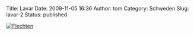 Title: Lavar
Date: 2009-11-05 16:36
Author: tom
Category: Schweden
Slug: lavar-2
Status: published

[![Flechten](http://www.fiket.de/pic/lavarstamm_s.jpg "Flechten")](http://www.fiket.de/pic/lavarstamm_l.jpg)

